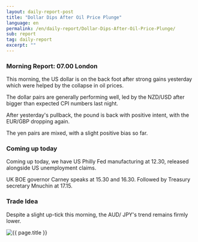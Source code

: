 ```yaml
---
layout: daily-report-post
title: "Dollar Dips After Oil Price Plunge"
language: en
permalink: /en/daily-report/Dollar-Dips-After-Oil-Price-Plunge/
sub: report
tag: daily-report
excerpt: ""
---
```

### Morning Report: 07.00 London

This morning, the US dollar is on the back foot after strong gains yesterday which were helped by the collapse in oil prices. 

The dollar pairs are generally performing well, led by the NZD/USD after bigger than expected CPI numbers last night. 

After yesterday's pullback, the pound is back with positive intent, with the EUR/GBP dropping again. 

The yen pairs are mixed, with a slight positive bias so far.  

### Coming up today

Coming up today, we have US Philly Fed manufacturing at 12.30, released alongside US unemployment claims. 

UK BOE governor Carney speaks at 15.30 and 16.30. Followed by Treasury secretary Mnuchin at 17.15.

### Trade Idea

Despite a slight up-tick this morning, the AUD/ JPY's trend remains firmly lower. 

<p><img src="{{ "/assets/images/daily-report/2017-04-20_07-48-12.jpg" | relative_url }}" alt="{{ page.title }}" title="{{ page.title }}"></p>